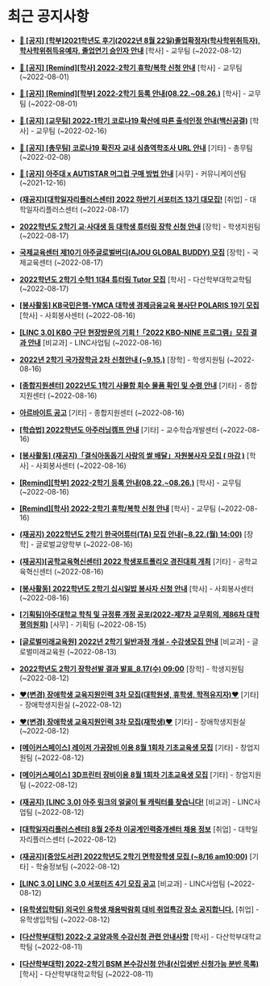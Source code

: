 # 최근 공지사항

* **[📌 [공지] [학부]2021학년도 후기(2022년 8월 22일)졸업확정자(학사학위취득자), 학사학위취득유예자, 졸업연기 승인자 안내](http://ajou.ac.kr/kr/ajou/notice.do?mode=view&amp;articleNo=202767&amp;article.offset=0&amp;articleLimit=30)**
 [학사] - 교무팀 (~2022-08-12)

* **[📌 [공지] [Remind][학사] 2022-2학기 휴학/복학 신청 안내](http://ajou.ac.kr/kr/ajou/notice.do?mode=view&amp;articleNo=202390&amp;article.offset=0&amp;articleLimit=30)**
 [학사] - 교무팀 (~2022-08-01)

* **[📌 [공지] [Remind][학부] 2022-2학기 등록 안내(08.22.~08.26.)](http://ajou.ac.kr/kr/ajou/notice.do?mode=view&amp;articleNo=202388&amp;article.offset=0&amp;articleLimit=30)**
 [학사] - 교무팀 (~2022-08-01)

* **[📌 [공지] [교무팀] 2022-1학기 코로나19 확산에 따른 출석인정 안내(백신공결)](http://ajou.ac.kr/kr/ajou/notice.do?mode=view&amp;articleNo=180913&amp;article.offset=0&amp;articleLimit=30)**
 [학사] - 교무팀 (~2022-02-16)

* **[📌 [공지] [총무팀] 코로나19 확진자 교내 심층역학조사 URL 안내](http://ajou.ac.kr/kr/ajou/notice.do?mode=view&amp;articleNo=180493&amp;article.offset=0&amp;articleLimit=30)**
 [기타] - 총무팀 (~2022-02-08)

* **[📌 [공지] 아주대 x AUTISTAR 머그컵 구매 방법 안내](http://ajou.ac.kr/kr/ajou/notice.do?mode=view&amp;articleNo=147976&amp;article.offset=0&amp;articleLimit=30)**
 [사무] - 커뮤니케이션팀 (~2021-12-16)

* **[(재공지)[대학일자리플러스센터] 2022 하반기 서포터즈 13기 대모집!](http://ajou.ac.kr/kr/ajou/notice.do?mode=view&amp;articleNo=202831&amp;article.offset=0&amp;articleLimit=30)**
 [취업] - 대학일자리플러스센터 (~2022-08-17)

* **[2022학년도 2학기 교·사대생 등 대학생 튜터링 장학 신청 안내](http://ajou.ac.kr/kr/ajou/notice.do?mode=view&amp;articleNo=202830&amp;article.offset=0&amp;articleLimit=30)**
 [장학] - 학생지원팀 (~2022-08-17)

* **[국제교육센터 제10기 아주글로벌버디(AJOU GLOBAL BUDDY) 모집](http://ajou.ac.kr/kr/ajou/notice.do?mode=view&amp;articleNo=202828&amp;article.offset=0&amp;articleLimit=30)**
 [장학] - 국제교육센터 (~2022-08-17)

* **[2022학년도 2학기 수학1 1대4 튜터링 Tutor 모집](http://ajou.ac.kr/kr/ajou/notice.do?mode=view&amp;articleNo=202825&amp;article.offset=0&amp;articleLimit=30)**
 [학사] - 다산학부대학교학팀 (~2022-08-17)

* **[[봉사활동] KB국민은행-YMCA 대학생 경제금융교육 봉사단 POLARIS 19기 모집](http://ajou.ac.kr/kr/ajou/notice.do?mode=view&amp;articleNo=202814&amp;article.offset=0&amp;articleLimit=30)**
 [학사] - 사회봉사센터 (~2022-08-16)

* **[[LINC 3.0] KBO 구단 현장방문의 기회 !「2022 KBO-NINE 프로그램」모집 결과 안내](http://ajou.ac.kr/kr/ajou/notice.do?mode=view&amp;articleNo=202813&amp;article.offset=0&amp;articleLimit=30)**
 [비교과] - LINC사업팀 (~2022-08-16)

* **[2022년 2학기 국가장학금 2차 신청안내 (~9.15.)](http://ajou.ac.kr/kr/ajou/notice.do?mode=view&amp;articleNo=202805&amp;article.offset=0&amp;articleLimit=30)**
 [장학] - 학생지원팀 (~2022-08-16)

* **[[종합지원센터] 2022년도 1학기 사물함 회수 물품 확인 및 수령 안내](http://ajou.ac.kr/kr/ajou/notice.do?mode=view&amp;articleNo=202804&amp;article.offset=0&amp;articleLimit=30)**
 [기타] - 종합지원센터 (~2022-08-16)

* **[아르바이트 공고](http://ajou.ac.kr/kr/ajou/notice.do?mode=view&amp;articleNo=202798&amp;article.offset=0&amp;articleLimit=30)**
 [기타] - 종합지원센터 (~2022-08-16)

* **[[학습법] 2022학년도 아주러닝캠프 안내](http://ajou.ac.kr/kr/ajou/notice.do?mode=view&amp;articleNo=202795&amp;article.offset=0&amp;articleLimit=30)**
 [기타] - 교수학습개발센터 (~2022-08-16)

* **[[봉사활동] (재공지)「결식아동돕기 사랑의 쌀 배달」자원봉사자 모집 ( 마감 )](http://ajou.ac.kr/kr/ajou/notice.do?mode=view&amp;articleNo=202794&amp;article.offset=0&amp;articleLimit=30)**
 [학사] - 사회봉사센터 (~2022-08-16)

* **[[Remind][학부] 2022-2학기 등록 안내(08.22.~08.26.)](http://ajou.ac.kr/kr/ajou/notice.do?mode=view&amp;articleNo=202789&amp;article.offset=0&amp;articleLimit=30)**
 [학사] - 교무팀 (~2022-08-16)

* **[[Remind][학사] 2022-2학기 휴학/복학 신청 안내](http://ajou.ac.kr/kr/ajou/notice.do?mode=view&amp;articleNo=202788&amp;article.offset=0&amp;articleLimit=30)**
 [학사] - 교무팀 (~2022-08-16)

* **[(재공지) 2022학년도 2학기 한국어튜터(TA) 모집 안내(~8.22.(월) 14:00)](http://ajou.ac.kr/kr/ajou/notice.do?mode=view&amp;articleNo=202786&amp;article.offset=0&amp;articleLimit=30)**
 [장학] - 글로벌교양학부 (~2022-08-16)

* **[(재공지)[공학교육혁신센터] 2022 학생포트폴리오 경진대회 개최](http://ajou.ac.kr/kr/ajou/notice.do?mode=view&amp;articleNo=202785&amp;article.offset=0&amp;articleLimit=30)**
 [기타] - 공학교육혁신센터 (~2022-08-16)

* **[[봉사활동] 2022학년도 2학기 십시일밥 봉사자 신청 안내](http://ajou.ac.kr/kr/ajou/notice.do?mode=view&amp;articleNo=202783&amp;article.offset=0&amp;articleLimit=30)**
 [학사] - 사회봉사센터 (~2022-08-16)

* **[[기획팀]아주대학교 학칙 및 규정류 개정 공포(2022-제7차 교무회의, 제86차 대학평의원회)](http://ajou.ac.kr/kr/ajou/notice.do?mode=view&amp;articleNo=202777&amp;article.offset=0&amp;articleLimit=30)**
 [사무] - 기획팀 (~2022-08-15)

* **[[글로벌미래교육원] 2022년 2학기 일반과정 개설 - 수강생모집 안내](http://ajou.ac.kr/kr/ajou/notice.do?mode=view&amp;articleNo=202776&amp;article.offset=0&amp;articleLimit=30)**
 [비교과] - 글로벌미래교육원 (~2022-08-13)

* **[2022학년도 2학기 장학선발 결과 발표_8.17(수) 09:00](http://ajou.ac.kr/kr/ajou/notice.do?mode=view&amp;articleNo=202770&amp;article.offset=0&amp;articleLimit=30)**
 [장학] - 학생지원팀 (~2022-08-12)

* **[♥(변경) 장애학생 교육지원인력 3차 모집(대학원생, 휴학생, 학적유지자)♥](http://ajou.ac.kr/kr/ajou/notice.do?mode=view&amp;articleNo=202764&amp;article.offset=0&amp;articleLimit=30)**
 [기타] - 장애학생지원실 (~2022-08-12)

* **[♥(변경) 장애학생 교육지원인력 3차 모집(재학생)♥](http://ajou.ac.kr/kr/ajou/notice.do?mode=view&amp;articleNo=202763&amp;article.offset=0&amp;articleLimit=30)**
 [기타] - 장애학생지원실 (~2022-08-12)

* **[[메이커스페이스] 레이저 가공장비 이용 8월 1회차 기초교육생 모집](http://ajou.ac.kr/kr/ajou/notice.do?mode=view&amp;articleNo=202761&amp;article.offset=0&amp;articleLimit=30)**
 [기타] - 창업지원팀 (~2022-08-12)

* **[[메이커스페이스] 3D프린터 장비이용 8월 1회차 기초교육생 모집](http://ajou.ac.kr/kr/ajou/notice.do?mode=view&amp;articleNo=202759&amp;article.offset=0&amp;articleLimit=30)**
 [기타] - 창업지원팀 (~2022-08-12)

* **[(재공지) [LINC 3.0] 아주 링크의 얼굴이 될 캐릭터를 찾습니다!](http://ajou.ac.kr/kr/ajou/notice.do?mode=view&amp;articleNo=202757&amp;article.offset=0&amp;articleLimit=30)**
 [비교과] - LINC사업팀 (~2022-08-12)

* **[[대학일자리플러스센터] 8월 2주차 이공계인력중개센터 채용 정보](http://ajou.ac.kr/kr/ajou/notice.do?mode=view&amp;articleNo=202755&amp;article.offset=0&amp;articleLimit=30)**
 [취업] - 대학일자리플러스센터 (~2022-08-12)

* **[(재공지)[중앙도서관] 2022학년도 2학기 면학장학생 모집 (~8/16 am10:00)](http://ajou.ac.kr/kr/ajou/notice.do?mode=view&amp;articleNo=202745&amp;article.offset=0&amp;articleLimit=30)**
 [기타] - 학술정보팀 (~2022-08-12)

* **[[LINC 3.0] LINC 3.0 서포터즈 4기 모집 공고](http://ajou.ac.kr/kr/ajou/notice.do?mode=view&amp;articleNo=202733&amp;article.offset=0&amp;articleLimit=30)**
 [비교과] - LINC사업팀 (~2022-08-12)

* **[[유학생입학팀] 외국인 유학생 채용박람회 대비 취업특강 장소 공지합니다.](http://ajou.ac.kr/kr/ajou/notice.do?mode=view&amp;articleNo=202732&amp;article.offset=0&amp;articleLimit=30)**
 [취업] - 유학생입학팀 (~2022-08-12)

* **[[다산학부대학] 2022-2 교양과목 수강신청 관련 안내사항](http://ajou.ac.kr/kr/ajou/notice.do?mode=view&amp;articleNo=202715&amp;article.offset=0&amp;articleLimit=30)**
 [학사] - 다산학부대학교학팀 (~2022-08-11)

* **[[다산학부대학] 2022-2학기 BSM 본수강신청 안내(신입생반 신청가능 분반 목록)](http://ajou.ac.kr/kr/ajou/notice.do?mode=view&amp;articleNo=202714&amp;article.offset=0&amp;articleLimit=30)**
 [학사] - 다산학부대학교학팀 (~2022-08-11)
